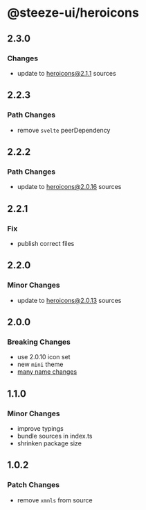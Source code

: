 # @steeze-ui/heroicons

## 2.3.0

### Changes

- update to heroicons@2.1.1 sources

## 2.2.3

### Path Changes

- remove `svelte` peerDependency

## 2.2.2

### Path Changes

- update to heroicons@2.0.16 sources

## 2.2.1

### Fix

- publish correct files

## 2.2.0

### Minor Changes

- update to heroicons@2.0.13 sources

## 2.0.0

### Breaking Changes

- use 2.0.10 icon set
- new `mini` theme
- [many name changes](https://github.com/tailwindlabs/heroicons/issues/750)

## 1.1.0

### Minor Changes

- improve typings
- bundle sources in index.ts
- shrinken package size

## 1.0.2

### Patch Changes

- remove `xmnls` from source
